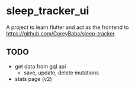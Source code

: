 # sleep_tracker_ui

A project to learn flutter and act as the frontend to https://github.com/CoreyBabs/sleep-tracker.

## TODO

* get data from gql api
    * save, update, delete mutations
* stats page (v2)


